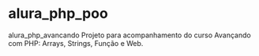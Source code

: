 # alura_php_poo
alura_php_avancando Projeto para acompanhamento do curso 
Avançando com PHP: Arrays, Strings, Função e Web.
